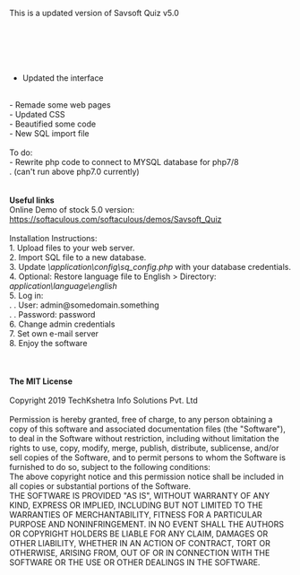This is a updated version of Savsoft Quiz v5.0
<br>
<br>
<br>
<br>
<br>
<br>
- Updated the interface
<br>
- Remade some web pages
<br>
- Updated CSS
<br>
- Beautified some code
<br>
- New SQL import file
<br>
<br>
To do:
<br>
- Rewrite php code to connect to MYSQL database for php7/8
<br>
. (can't run above php7.0 currently)
<br>
<br>
<br>
<strong>Useful links</strong>
<br> 
Online Demo of stock 5.0 version: <a href="https://softaculous.com/softaculous/demos/Savsoft_Quiz" target="onlindedemo">https://softaculous.com/softaculous/demos/Savsoft_Quiz</a> 
<br>
<br> 
Installation Instructions:
<br>
1. Upload files to your web server.
<br>
2. Import SQL file to a new database.
<br>
3. Update <i>\application\config\sq_config.php</i> with your database credentials.
<br>
4. Optional: Restore language file to English > Directory: <i>application\language\english</i>
<br>
5. Log in:
<br>
. .  User: admin@somedomain.something
<br>
. .  Password: password
<br>
6. Change admin credentials
<br>
7. Set own e-mail server
<br>
8. Enjoy the software
<br>
<br>
<br>
<br> 
<strong>The MIT License</strong>
<br> 
<br> 
Copyright 2019 TechKshetra Info Solutions Pvt. Ltd
<br> 
<br> 
Permission is hereby granted, free of charge, to any person obtaining a copy of this software and associated documentation files (the "Software"), to deal in the Software without restriction, including without limitation the rights to use, copy, modify, merge, publish, distribute, sublicense, and/or sell copies of the Software, and to permit persons to whom the Software is furnished to do so, subject to the following conditions:
<br>
The above copyright notice and this permission notice shall be included in all copies or substantial portions of the Software.
<br>
THE SOFTWARE IS PROVIDED "AS IS", WITHOUT WARRANTY OF ANY KIND, EXPRESS OR IMPLIED, INCLUDING BUT NOT LIMITED TO THE WARRANTIES OF MERCHANTABILITY, FITNESS FOR A PARTICULAR PURPOSE AND NONINFRINGEMENT. IN NO EVENT SHALL THE AUTHORS OR COPYRIGHT HOLDERS BE LIABLE FOR ANY CLAIM, DAMAGES OR OTHER LIABILITY, WHETHER IN AN ACTION OF CONTRACT, TORT OR OTHERWISE, ARISING FROM, OUT OF OR IN CONNECTION WITH THE SOFTWARE OR THE USE OR OTHER DEALINGS IN THE SOFTWARE.
<br>
<br>
<br>

